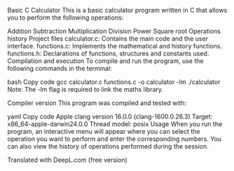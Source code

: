 Basic C Calculator
This is a basic calculator program written in C that allows you to perform the following operations:

Addition
Subtraction
Multiplication
Division
Power
Square root
Operations history
Project files
calculator.c: Contains the main code and the user interface.
functions.c: Implements the mathematical and history functions.
functions.h: Declarations of functions, structures and constants used.
Compilation and execution
To compile and run the program, use the following commands in the terminal:

bash
Copy code
gcc calculator.c functions.c -o calculator -lm
./calculator
Note: The -lm flag is required to link the maths library.

Compiler version
This program was compiled and tested with:

yaml
Copy code
Apple clang version 16.0.0 (clang-1600.0.26.3)
Target: x86_64-apple-darwin24.0.0
Thread model: posix
Usage
When you run the program, an interactive menu will appear where you can select the operation you want to perform and enter the corresponding numbers. You can also view the history of operations performed during the session.

Translated with DeepL.com (free version)
